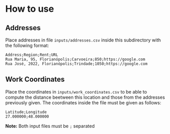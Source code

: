 # How to use
## Addresses
Place addresses in file `inputs/addresses.csv` inside this subdirectory with the following format:

```csv
Address;Region;Rent;URL
Rua Maria, 95, Florianópolis;Carvoeira;850;https://google.com
Rua José, 2022, Florianópolis;Trindade;1050;https://google.com
```



## Work Coordinates
Place the coordinates in `inputs/work_coordinates.csv` to be able to compute the distance beetween this location and those from the addresses previously given. The coordinates inside the file must be given as follows:

```csv
Latitude;Longitude
27.000000;48.000000
```

**Note:** Both input files must be `;` separated
